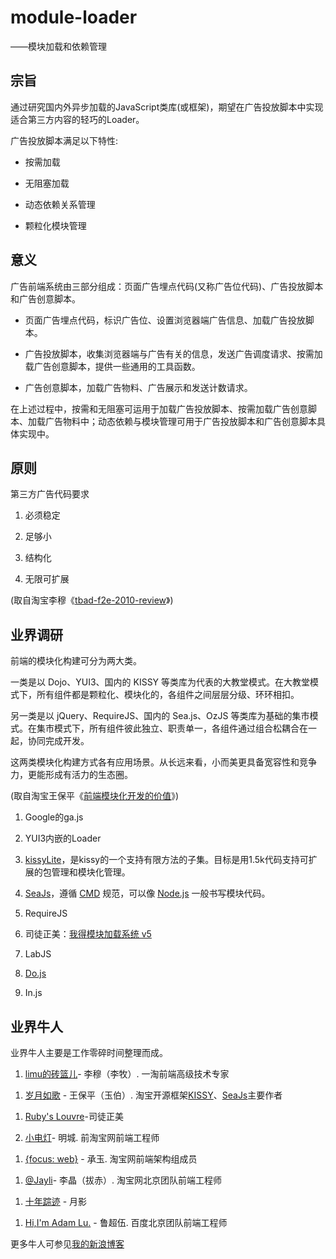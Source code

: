 module-loader
=============

——模块加载和依赖管理

宗旨
--

通过研究国内外异步加载的JavaScript类库(或框架)，期望在广告投放脚本中实现适合第三方内容的轻巧的Loader。

广告投放脚本满足以下特性:

-   按需加载

-   无阻塞加载

-   动态依赖关系管理

-   颗粒化模块管理

意义
--

广告前端系统由三部分组成：页面广告埋点代码(又称广告位代码)、广告投放脚本和广告创意脚本。

-   页面广告埋点代码，标识广告位、设置浏览器端广告信息、加载广告投放脚本。

-   广告投放脚本，收集浏览器端与广告有关的信息，发送广告调度请求、按需加载广告创意脚本，提供一些通用的工具函数。

-   广告创意脚本，加载广告物料、广告展示和发送计数请求。

在上述过程中，按需和无阻塞可运用于加载广告投放脚本、按需加载广告创意脚本、加载广告物料中；动态依赖与模块管理可用于广告投放脚本和广告创意脚本具体实现中。

原则
--

第三方广告代码要求

1.  必须稳定

2.  足够小

3.  结构化

4.  无限可扩展

(取自淘宝李穆《[tbad-f2e-2010-review][7]》)

[7]: <http://www.slideshare.net/leneli/tbad-f2e-2010-review>

业界调研
----

前端的模块化构建可分为两大类。

一类是以 Dojo、YUI3、国内的 KISSY 等类库为代表的大教堂模式。在大教堂模式下，所有组件都是颗粒化、模块化的，各组件之间层层分级、环环相扣。

另一类是以 jQuery、RequireJS、国内的 Sea.js、OzJS
等类库为基础的集市模式。在集市模式下，所有组件彼此独立、职责单一，各组件通过组合松耦合在一起，协同完成开发。

这两类模块化构建方式各有应用场景。从长远来看，小而美更具备宽容性和竞争力，更能形成有活力的生态圈。

(取自淘宝王保平《[前端模块化开发的价值][5]》)

[5]: <https://github.com/seajs/seajs/issues/547>

1.  Google的ga.js
 
2.  YUI3内嵌的Loader

3.  [kissyLite][6]，是kissy的一个支持有限方法的子集。目标是用1.5k代码支持可扩展的包管理和模块化管理。

[6]: <https://github.com/etaoux/kslite>

4.  [SeaJs][3]，遵循 [CMD][1] 规范，可以像 [Node.js][2] 一般书写模块代码。

[1]: <https://github.com/cmdjs/specification/blob/master/draft/module.md>

[2]: <http://nodejs.org/>

[3]: <http://seajs.org/>

5.  RequireJS

6. 司徒正美：[我得模块加载系统 v5](http://www.cnblogs.com/rubylouvre/archive/2011/04/12/2011175.html) 

7.  LabJS

8.  [Do.js][4]

[4]: <https://github.com/kejun/Do>

9.  In.js

业界牛人
----

业界牛人主要是工作零碎时间整理而成。

1.  [limu的砖篮儿][8]- 李穆（李牧）. 一淘前端高级技术专家

[8]: <limu.iteye.com>

1.  [岁月如歌][9] - 王保平（玉伯）. 淘宝开源框架[KISSY][10]、[SeaJs][11]主要作者

[9]: <http://lifesinger.wordpress.com/>

[10]: <http://github.com/kissyteam/kissy>

[11]: <https://github.com/seajs>


1.  [Ruby's Louvre](http://www.cnblogs.com/rubylouvre/archive/2011/04/12/2011175.html)-司徒正美

1.  [小电灯][12]- 明城. 前淘宝网前端工程师

[12]: <http://www.gracecode.com/>

1.  [{focus: web}][13] - 承玉. 淘宝网前端架构组成员

[13]: <http://yiminghe.javaeye.com/>

1.  [@Jayli][14]- 李晶（拔赤）. 淘宝网北京团队前端工程师

[14]: <http://jayli.github.io/blog/>

1.  [十年踪迹][15] - 月影

[15]: <http://www.silverna.org/blog/>

1.  [Hi,I'm Adam Lu.][16] - 鲁超伍. 百度北京团队前端工程师

[16]: <http://adamlu.com/>

更多牛人可参见[我的新浪博客][17]

[17]: <http://blog.sina.com.cn/tinggebar>
